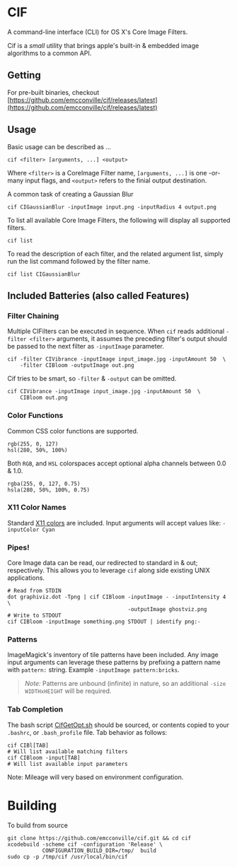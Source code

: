 # CIF

A command-line interface (CLI) for OS X's Core Image Filters.

Cif is a *small* utility that brings apple's built-in & embedded image
algorithms to a common API.


## Getting

For pre-built binaries, checkout
[https://github.com/emcconville/cif/releases/latest](https://github.com/emcconville/cif/releases/latest)

## Usage

Basic usage can be described as ...

    cif <filter> [arguments, ...] <output>

Where `<filter>` is a CoreImage Filter name, `[arguments, ...]` is one -or-
many input flags, and `<output>` refers to the finial output destination.

A common task of creating a Gaussian Blur

    cif CIGaussianBlur -inputImage input.png -inputRadius 4 output.png

To list all available Core Image Filters, the following will display all
supported filters.

    cif list

To read the description of each filter, and the related argument list, simply
run the list command followed by the filter name.

    cif list CIGaussianBlur


## Included Batteries (also called Features)

### Filter Chaining

Multiple CIFilters can be executed in sequence. When `cif` reads additional
`-filter <filter>` arguments, it assumes the preceding filter's output should
be passed to the next filter as `-inputImage` parameter.

    cif -filter CIVibrance -inputImage input_image.jpg -inputAmount 50  \
        -filter CIBloom -outputImage out.png

Cif tries to be smart, so `-filter` & `-output` can be omitted.

    cif CIVibrance -inputImage input_image.jpg -inputAmount 50  \
        CIBloom out.png


### Color Functions

Common CSS color functions are supported.

    rgb(255, 0, 127)
    hsl(280, 50%, 100%)

Both `RGB`, and `HSL` colorspaces accept optional alpha channels between
0.0 & 1.0.

    rgba(255, 0, 127, 0.75)
    hsla(280, 50%, 100%, 0.75)


### X11 Color Names

Standard [X11 colors](https://en.wikipedia.org/wiki/X11_color_names) are
included. Input arguments will accept values like: `-inputColor Cyan`

### Pipes!

Core Image data can be read, our redirected to standard in & out; respectively.
This allows you to leverage `cif` along side existing UNIX applications.

    # Read from STDIN
    dot graphiviz.dot -Tpng | cif CIBloom -inputImage - -inputIntensity 4 \
                                          -outputImage ghostviz.png
    # Write to STDOUT
    cif CIBloom -inputImage something.png STDOUT | identify png:-


### Patterns

ImageMagick's inventory of tile patterns have been included. Any image input
arguments can leverage these patterns by prefixing a pattern name with
`pattern:` string. Example `-inputImage pattern:bricks`.

> *Note:* Patterns are unbound (infinite) in nature, so an additional
> `-size WIDTHxHEIGHT` will be required.

### Tab Completion

The bash script [CifGetOpt.sh](CifGetOpt.sh) should be sourced, or contents
copied to your `.bashrc`, or `.bash_profile` file. Tab behavior as follows:

    cif CIBl[TAB]
    # Will list available matching filters
    cif CIBloom -input[TAB]
    # Will list available input parameters

Note: Mileage will very based on environment configuration.


# Building

To build from source

    git clone https://github.com/emcconville/cif.git && cd cif
    xcodebuild -scheme cif -configuration 'Release' \
               CONFIGURATION_BUILD_DIR=/tmp/  build
    sudo cp -p /tmp/cif /usr/local/bin/cif
